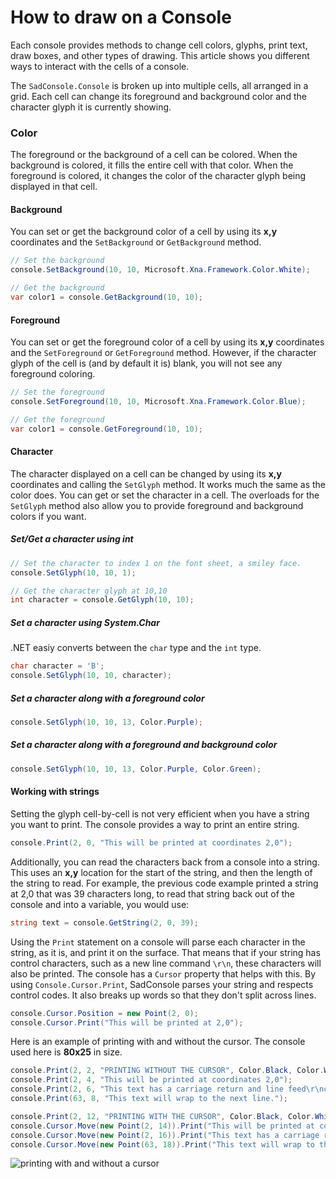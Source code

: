 # How to draw on a Console

Each console provides methods to change cell colors, glyphs, print text, draw boxes, and other types of drawing. This article shows you different ways to interact with the cells of a console.

The `SadConsole.Console` is broken up into multiple cells, all arranged in a grid. Each cell can change its foreground and background color and the character glyph it is currently showing.

### Color

The foreground or the background of a cell can be colored. When the background is colored, it fills the entire cell with that color. When the foreground is colored, it changes the color of the character glyph being displayed in that cell.

#### Background

You can set or get the background color of a cell by using its **x,y** coordinates and the `SetBackground` or `GetBackground` method.

```csharp
// Set the background
console.SetBackground(10, 10, Microsoft.Xna.Framework.Color.White);

// Get the background
var color1 = console.GetBackground(10, 10);
```

#### Foreground

You can set or get the foreground color of a cell by using its **x,y** coordinates and the `SetForeground` or `GetForeground` method. However, if the character glyph of the cell is (and by default it is) blank, you will not see any foreground coloring.

```csharp
// Set the foreground
console.SetForeground(10, 10, Microsoft.Xna.Framework.Color.Blue);

// Get the foreground
var color1 = console.GetForeground(10, 10);
```

#### Character
The character displayed on a cell can be changed by using its **x,y** coordinates and calling the `SetGlyph` method. It works much the same as the color does. You can get or set the character in a cell. The overloads for the `SetGlyph` method also allow you to provide foreground and background colors if you want.

##### Set/Get a character using int

```csharp
// Set the character to index 1 on the font sheet, a smiley face.
console.SetGlyph(10, 10, 1);

// Get the character glyph at 10,10
int character = console.GetGlyph(10, 10);
```

##### Set a character using System.Char

.NET easiy converts between the `char` type and the `int` type. 

```csharp
char character = 'B';
console.SetGlyph(10, 10, character);
```

##### Set a character along with a foreground color

```csharp
console.SetGlyph(10, 10, 13, Color.Purple);
```

##### Set a character along with a foreground and background color

```csharp
console.SetGlyph(10, 10, 13, Color.Purple, Color.Green);
```

#### Working with strings
Setting the glyph cell-by-cell is not very efficient when you have a string you want to print. The console provides a way to print an entire string.

```csharp
console.Print(2, 0, "This will be printed at coordinates 2,0");
```

Additionally, you can read the characters back from a console into a string. This uses an **x,y** location for the start of the string, and then the length of the string to read. For example, the previous code example printed a string at 2,0 that was 39 characters long, to read that string back out of the console and into a variable, you would use:

```csharp
string text = console.GetString(2, 0, 39);
```

Using the `Print` statement on a console will parse each character in the string, as it is, and print it on the surface. That means that if your string has control characters, such as a new line command `\r\n`, these characters will also be printed. The console has a `Cursor` property that helps with this. By using `Console.Cursor.Print`, SadConsole parses your string and respects control codes. It also breaks up words so that they don't split across lines.

```csharp
console.Cursor.Position = new Point(2, 0);
console.Cursor.Print("This will be printed at 2,0");
```

Here is an example of printing with and without the cursor. The console used here is **80x25** in size.

```csharp
console.Print(2, 2, "PRINTING WITHOUT THE CURSOR", Color.Black, Color.White);
console.Print(2, 4, "This will be printed at coordinates 2,0");
console.Print(2, 6, "This text has a carriage return and line feed\r\ncharacter in it");
console.Print(63, 8, "This text will wrap to the next line.");

console.Print(2, 12, "PRINTING WITH THE CURSOR", Color.Black, Color.White);
console.Cursor.Move(new Point(2, 14)).Print("This will be printed at coordinates 2,14");
console.Cursor.Move(new Point(2, 16)).Print("This text has a carriage return and line feed\r\ncharacter in it");
console.Cursor.Move(new Point(63, 18)).Print("This text will wrap to the next line.");
```

![printing with and without a cursor](~/images/how-to-draw-on-a-console/with-or-without-cursor.png)
